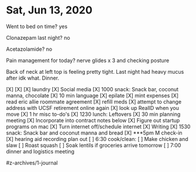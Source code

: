 # Sat, Jun 13, 2020
Went to bed on time? yes

Clonazepam last night? no

Acetazolamide? no 

Pain management for today? nerve glides x 3 and checking posture

Back of neck at left top is feeling pretty tight.
Last night had heavy mucus after idk what. Dinner.

[X] [X] [X] laundry 
[X] Social media
[X] 1000 snack: Snack bar, coconut manna, chocolate
[X] 10 min language
[X] epilate
[X] mint expenses
[X] read eric allie roommate agreement
[X] refill meds
[X] attempt to change address with UCSF retirement online again 
[X] look up RealID when you move
[X] 1 hr misc to-do's
[X] 1230 lunch: Leftovers
[X] 30 min planning meeting
	[X] Incorporate into contract notes below
	[X] Figure out startup programs on mac
	[X] Turn internet off/schedule internet
[X] Writing
[X] 1530 snack: Snack bar and coconut manna and bread
[X] ***5pm M check-in
[X] hearing aid recording plan out
[ ] 6:30 cook/clean: 
	[ ] Make chicken and slaw
	[ ] Roast squash
	[ ] Soak lentils if groceries arrive tomorrow
[ ] 7:00 dinner and logistics meeting




#z-archives/1-journal